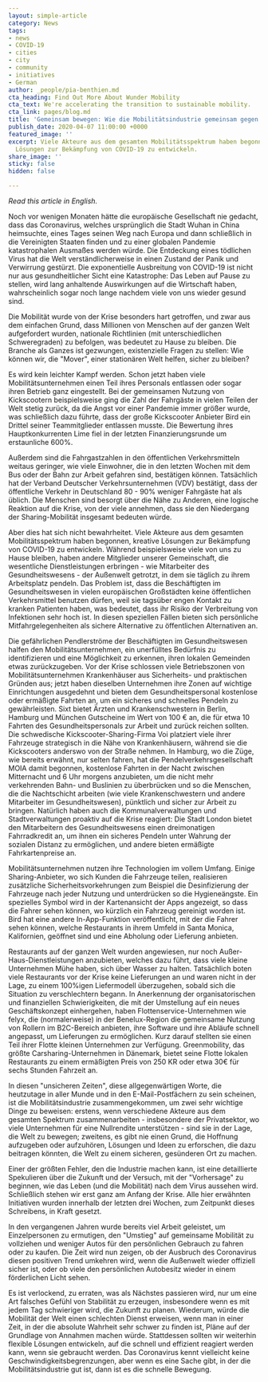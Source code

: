 ```yaml
---
layout: simple-article
category: News
tags:
- news
- COVID-19
- cities
- city
- community
- initiatives
- German
author: _people/pia-benthien.md
cta_heading: Find Out More About Wunder Mobility
cta_text: We're accelerating the transition to sustainable mobility.
cta_link: pages/blog.md
title: 'Gemeinsam bewegen: Wie die Mobilitätsindustrie gemeinsam gegen COVID-19 kämpft'
publish_date: 2020-04-07 11:00:00 +0000
featured_image: ''
excerpt: Viele Akteure aus dem gesamten Mobilitätsspektrum haben begonnen, kreative
  Lösungen zur Bekämpfung von COVID-19 zu entwickeln.
share_image: ''
sticky: false
hidden: false

---
```

_Read this article in English._

Noch vor wenigen Monaten hätte die europäische Gesellschaft nie gedacht, dass das Coronavirus, welches ursprünglich die Stadt Wuhan in China heimsuchte, eines Tages seinen Weg nach Europa und dann schließlich in die Vereinigten Staaten finden und zu einer globalen Pandemie katastrophalen Ausmaßes werden würde. Die Entdeckung eines tödlichen Virus hat die Welt verständlicherweise in einen Zustand der Panik und Verwirrung gestürzt. Die exponentielle Ausbreitung von COVID-19 ist nicht nur aus gesundheitlicher Sicht eine Katastrophe: Das Leben auf Pause zu stellen, wird lang anhaltende Auswirkungen auf die Wirtschaft haben, wahrscheinlich sogar noch lange nachdem viele von uns wieder gesund sind.

Die Mobilität wurde von der Krise besonders hart getroffen, und zwar aus dem einfachen Grund, dass Millionen von Menschen auf der ganzen Welt aufgefordert wurden, nationale Richtlinien (mit unterschiedlichen Schweregraden) zu befolgen, was bedeutet zu Hause zu bleiben. Die Branche als Ganzes ist gezwungen, existenzielle Fragen zu stellen: Wie können wir, die "Mover", einer stationären Welt helfen, sicher zu bleiben?

Es wird kein leichter Kampf werden. Schon jetzt haben viele Mobilitätsunternehmen einen Teil ihres Personals entlassen oder sogar ihren Betrieb ganz eingestellt. Bei der gemeinsamen Nutzung von Kickscootern beispielsweise ging die Zahl der Fahrgäste in vielen Teilen der Welt stetig zurück, da die Angst vor einer Pandemie immer größer wurde, was schließlich dazu führte, dass der große Kickscooter Anbieter Bird ein Drittel seiner Teammitglieder entlassen musste. Die Bewertung ihres Hauptkonkurrenten Lime fiel in der letzten Finanzierungsrunde um erstaunliche 600%.

Außerdem sind die Fahrgastzahlen in den öffentlichen Verkehrsmitteln weitaus geringer, wie viele Einwohner, die in den letzten Wochen mit dem Bus oder der Bahn zur Arbeit gefahren sind, bestätigen können. Tatsächlich hat der Verband Deutscher Verkehrsunternehmen (VDV) bestätigt, dass der öffentliche Verkehr in Deutschland 80 - 90% weniger Fahrgäste hat als üblich. Die Menschen sind besorgt über die Nähe zu Anderen, eine logische Reaktion auf die Krise, von der viele annehmen, dass sie den Niedergang der Sharing-Mobilität insgesamt bedeuten würde.

Aber dies hat sich nicht bewahrheitet. Viele Akteure aus dem gesamten Mobilitätsspektrum haben begonnen, kreative Lösungen zur Bekämpfung von COVID-19 zu entwickeln. Während beispielsweise viele von uns zu Hause bleiben, haben andere Mitglieder unserer Gemeinschaft, die wesentliche Dienstleistungen erbringen - wie Mitarbeiter des Gesundheitswesens - der Außenwelt getrotzt, in dem sie täglich zu ihrem Arbeitsplatz pendeln. Das Problem ist, dass die Beschäftigten im Gesundheitswesen in vielen europäischen Großstädten keine öffentlichen Verkehrsmittel benutzen dürfen, weil sie tagsüber engen Kontakt zu kranken Patienten haben, was bedeutet, dass ihr Risiko der Verbreitung von Infektionen sehr hoch ist. In diesen speziellen Fällen bieten sich persönliche Mitfahrgelegenheiten als sichere Alternative zu öffentlichen Alternativen an.

Die gefährlichen Pendlerströme der Beschäftigten im Gesundheitswesen halfen den Mobilitätsunternehmen, ein unerfülltes Bedürfnis zu identifizieren und eine Möglichkeit zu erkennen, ihren lokalen Gemeinden etwas zurückzugeben. Vor der Krise schlossen viele Betriebszonen von Mobilitätsunternehmen Krankenhäuser aus Sicherheits- und praktischen Gründen aus; jetzt haben dieselben Unternehmen ihre Zonen auf wichtige Einrichtungen ausgedehnt und bieten dem Gesundheitspersonal kostenlose oder ermäßigte Fahrten an, um ein sicheres und schnelles Pendeln zu gewährleisten. Sixt bietet Ärzten und Krankenschwestern in Berlin, Hamburg und München Gutscheine im Wert von 100 € an, die für etwa 10 Fahrten des Gesundheitspersonals zur Arbeit und zurück reichen sollten. Die schwedische Kickscooter-Sharing-Firma Voi platziert viele ihrer Fahrzeuge strategisch in die Nähe von Krankenhäusern, während sie die Kickscooters anderswo von der Straße nehmen. In Hamburg, wo die Züge, wie bereits erwähnt, nur selten fahren, hat die Pendelverkehrsgesellschaft MOIA damit begonnen, kostenlose Fahrten in der Nacht zwischen Mitternacht und 6 Uhr morgens anzubieten, um die nicht mehr verkehrenden Bahn- und Buslinien zu überbrücken und so die Menschen, die die Nachtschicht arbeiten (wie viele Krankenschwestern und andere Mitarbeiter im Gesundheitswesen), pünktlich und sicher zur Arbeit zu bringen. Natürlich haben auch die Kommunalverwaltungen und Stadtverwaltungen proaktiv auf die Krise reagiert: Die Stadt London bietet den Mitarbeitern des Gesundheitswesens einen dreimonatigen Fahrradkredit an, um ihnen ein sicheres Pendeln unter Wahrung der sozialen Distanz zu ermöglichen, und andere bieten ermäßigte Fahrkartenpreise an.

Mobilitätsunternehmen nutzen ihre Technologien im vollem Umfang. Einige Sharing-Anbieter, wo sich Kunden die Fahrzeuge teilen, realisieren zusätzliche Sicherheitsvorkehrungen zum Beispiel die Desinfizierung der Fahrzeuge nach jeder Nutzung und unterdrücken so die Hygieneängste. Ein spezielles Symbol wird in der Kartenansicht der Apps angezeigt, so dass die Fahrer sehen können, wo kürzlich ein Fahrzeug gereinigt worden ist. Bird hat eine andere In-App-Funktion veröffentlicht, mit der die Fahrer sehen können, welche Restaurants in ihrem Umfeld in Santa Monica, Kalifornien, geöffnet sind und eine Abholung oder Lieferung anbieten.

Restaurants auf der ganzen Welt wurden angewiesen, nur noch Außer-Haus-Dienstleistungen anzubieten, welches dazu führt, dass viele kleine Unternehmen Mühe haben, sich über Wasser zu halten. Tatsächlich boten viele Restaurants vor der Krise keine Lieferungen an und waren nicht in der Lage, zu einem 100%igen Liefermodell überzugehen, sobald sich die Situation zu verschlechtern begann. In Anerkennung der organisatorischen und finanziellen Schwierigkeiten, die mit der Umstellung auf ein neues Geschäftskonzept einhergehen, haben Flottenservice-Unternehmen wie felyx, die (normalerweise) in der Benelux-Region die gemeinsame Nutzung von Rollern im B2C-Bereich anbieten, ihre Software und ihre Abläufe schnell angepasst, um Lieferungen zu ermöglichen. Kurz darauf stellten sie einen Teil ihrer Flotte kleinen Unternehmen zur Verfügung. Greenmobility, das größte Carsharing-Unternehmen in Dänemark, bietet seine Flotte lokalen Restaurants zu einem ermäßigten Preis von 250 KR oder etwa 30€ für sechs Stunden Fahrzeit an.

In diesen "unsicheren Zeiten", diese allgegenwärtigen Worte, die heutzutage in aller Munde und in den E-Mail-Postfächern zu sein scheinen, ist die Mobilitätsindustrie zusammengekommen, um zwei sehr wichtige Dinge zu beweisen: erstens, wenn verschiedene Akteure aus dem gesamten Spektrum zusammenarbeiten - insbesondere der Privatsektor, wo viele Unternehmen für eine Nullrendite unterstützen - sind sie in der Lage, die Welt zu bewegen; zweitens, es gibt nie einen Grund, die Hoffnung aufzugeben oder aufzuhören, Lösungen und Ideen zu erforschen, die dazu beitragen könnten, die Welt zu einem sicheren, gesünderen Ort zu machen.

Einer der größten Fehler, den die Industrie machen kann, ist eine detaillierte Spekulieren über die Zukunft und der Versuch, mit der "Vorhersage" zu beginnen, wie das Leben (und die Mobilität) nach dem Virus aussehen wird. Schließlich stehen wir erst ganz am Anfang der Krise. Alle hier erwähnten Initiativen wurden innerhalb der letzten drei Wochen, zum Zeitpunkt dieses Schreibens, in Kraft gesetzt.

In den vergangenen Jahren wurde bereits viel Arbeit geleistet, um Einzelpersonen zu ermutigen, den "Umstieg" auf gemeinsame Mobilität zu vollziehen und weniger Autos für den persönlichen Gebrauch zu fahren oder zu kaufen. Die Zeit wird nun zeigen, ob der Ausbruch des Coronavirus diesen positiven Trend umkehren wird, wenn die Außenwelt wieder offiziell sicher ist, oder ob viele den persönlichen Autobesitz wieder in einem förderlichen Licht sehen.

  
Es ist verlockend, zu erraten, was als Nächstes passieren wird, nur um eine Art falsches Gefühl von Stabilität zu erzeugen, insbesondere wenn es mit jedem Tag schwieriger wird, die Zukunft zu planen. Wiederum, würde die Mobilität der Welt einen schlechten Dienst erweisen, wenn man in einer Zeit, in der die absolute Wahrheit sehr schwer zu finden ist, Pläne auf der Grundlage von Annahmen machen würde. Stattdessen sollten wir weiterhin flexible Lösungen entwickeln, auf die schnell und effizient reagiert werden kann, wenn sie gebraucht werden. Das Coronavirus kennt vielleicht keine Geschwindigkeitsbegrenzungen, aber wenn es eine Sache gibt, in der die Mobilitätsindustrie gut ist, dann ist es die schnelle Bewegung.